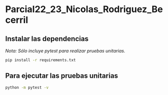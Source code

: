 # Parcial22_23_Nicolas_Rodriguez_Becerril

## Instalar las dependencias

_Nota: Sólo incluye pytest para realizar pruebas unitarias._

```bash
pip install -r requirements.txt
```

## Para ejecutar las pruebas unitarias

```bash
python -m pytest -v
```